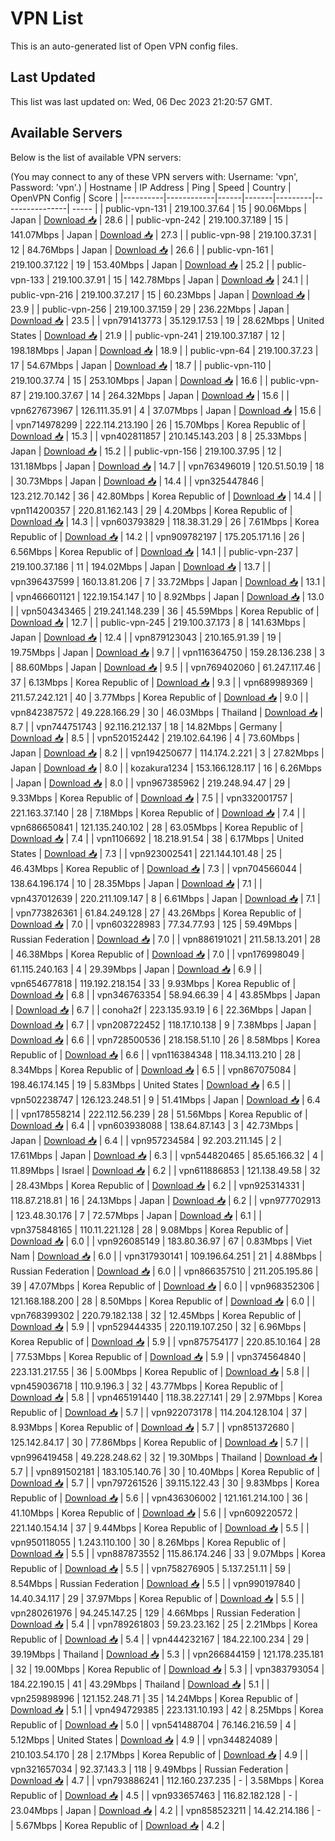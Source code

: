 # VPN List

This is an auto-generated list of Open VPN config files.

## Last Updated

This list was last updated on: Wed, 06 Dec 2023 21:20:57 GMT.

## Available Servers

Below is the list of available VPN servers:

(You may connect to any of these VPN servers with: Username: 'vpn', Password: 'vpn'.)
| Hostname | IP Address | Ping | Speed | Country | OpenVPN Config | Score |
|----------|------------|------|-------|---------|----------------| ----- |
| public-vpn-131 | 219.100.37.64 | 15 | 90.06Mbps | Japan | [Download 📥](./configs/server_0_JP.ovpn) | 28.6 |
| public-vpn-242 | 219.100.37.189 | 15 | 141.07Mbps | Japan | [Download 📥](./configs/server_1_JP.ovpn) | 27.3 |
| public-vpn-98 | 219.100.37.31 | 12 | 84.76Mbps | Japan | [Download 📥](./configs/server_2_JP.ovpn) | 26.6 |
| public-vpn-161 | 219.100.37.122 | 19 | 153.40Mbps | Japan | [Download 📥](./configs/server_3_JP.ovpn) | 25.2 |
| public-vpn-133 | 219.100.37.91 | 15 | 142.78Mbps | Japan | [Download 📥](./configs/server_4_JP.ovpn) | 24.1 |
| public-vpn-216 | 219.100.37.217 | 15 | 60.23Mbps | Japan | [Download 📥](./configs/server_5_JP.ovpn) | 23.9 |
| public-vpn-256 | 219.100.37.159 | 29 | 236.22Mbps | Japan | [Download 📥](./configs/server_6_JP.ovpn) | 23.5 |
| vpn791413773 | 35.129.17.53 | 19 | 28.62Mbps | United States | [Download 📥](./configs/server_7_US.ovpn) | 21.9 |
| public-vpn-241 | 219.100.37.187 | 12 | 198.18Mbps | Japan | [Download 📥](./configs/server_8_JP.ovpn) | 18.9 |
| public-vpn-64 | 219.100.37.23 | 17 | 54.67Mbps | Japan | [Download 📥](./configs/server_9_JP.ovpn) | 18.7 |
| public-vpn-110 | 219.100.37.74 | 15 | 253.10Mbps | Japan | [Download 📥](./configs/server_10_JP.ovpn) | 16.6 |
| public-vpn-87 | 219.100.37.67 | 14 | 264.32Mbps | Japan | [Download 📥](./configs/server_11_JP.ovpn) | 15.6 |
| vpn627673967 | 126.111.35.91 | 4 | 37.07Mbps | Japan | [Download 📥](./configs/server_12_JP.ovpn) | 15.6 |
| vpn714978299 | 222.114.213.190 | 26 | 15.70Mbps | Korea Republic of | [Download 📥](./configs/server_13_KR.ovpn) | 15.3 |
| vpn402811857 | 210.145.143.203 | 8 | 25.33Mbps | Japan | [Download 📥](./configs/server_14_JP.ovpn) | 15.2 |
| public-vpn-156 | 219.100.37.95 | 12 | 131.18Mbps | Japan | [Download 📥](./configs/server_15_JP.ovpn) | 14.7 |
| vpn763496019 | 120.51.50.19 | 18 | 30.73Mbps | Japan | [Download 📥](./configs/server_16_JP.ovpn) | 14.4 |
| vpn325447846 | 123.212.70.142 | 36 | 42.80Mbps | Korea Republic of | [Download 📥](./configs/server_17_KR.ovpn) | 14.4 |
| vpn114200357 | 220.81.162.143 | 29 | 4.20Mbps | Korea Republic of | [Download 📥](./configs/server_18_KR.ovpn) | 14.3 |
| vpn603793829 | 118.38.31.29 | 26 | 7.61Mbps | Korea Republic of | [Download 📥](./configs/server_19_KR.ovpn) | 14.2 |
| vpn909782197 | 175.205.171.16 | 26 | 6.56Mbps | Korea Republic of | [Download 📥](./configs/server_20_KR.ovpn) | 14.1 |
| public-vpn-237 | 219.100.37.186 | 11 | 194.02Mbps | Japan | [Download 📥](./configs/server_21_JP.ovpn) | 13.7 |
| vpn396437599 | 160.13.81.206 | 7 | 33.72Mbps | Japan | [Download 📥](./configs/server_22_JP.ovpn) | 13.1 |
| vpn466601121 | 122.19.154.147 | 10 | 8.92Mbps | Japan | [Download 📥](./configs/server_23_JP.ovpn) | 13.0 |
| vpn504343465 | 219.241.148.239 | 36 | 45.59Mbps | Korea Republic of | [Download 📥](./configs/server_24_KR.ovpn) | 12.7 |
| public-vpn-245 | 219.100.37.173 | 8 | 141.63Mbps | Japan | [Download 📥](./configs/server_25_JP.ovpn) | 12.4 |
| vpn879123043 | 210.165.91.39 | 19 | 19.75Mbps | Japan | [Download 📥](./configs/server_26_JP.ovpn) | 9.7 |
| vpn116364750 | 159.28.136.238 | 3 | 88.60Mbps | Japan | [Download 📥](./configs/server_27_JP.ovpn) | 9.5 |
| vpn769402060 | 61.247.117.46 | 37 | 6.13Mbps | Korea Republic of | [Download 📥](./configs/server_28_KR.ovpn) | 9.3 |
| vpn689989369 | 211.57.242.121 | 40 | 3.77Mbps | Korea Republic of | [Download 📥](./configs/server_29_KR.ovpn) | 9.0 |
| vpn842387572 | 49.228.166.29 | 30 | 46.03Mbps | Thailand | [Download 📥](./configs/server_30_TH.ovpn) | 8.7 |
| vpn744751743 | 92.116.212.137 | 18 | 14.82Mbps | Germany | [Download 📥](./configs/server_31_DE.ovpn) | 8.5 |
| vpn520152442 | 219.102.64.196 | 4 | 73.60Mbps | Japan | [Download 📥](./configs/server_32_JP.ovpn) | 8.2 |
| vpn194250677 | 114.174.2.221 | 3 | 27.82Mbps | Japan | [Download 📥](./configs/server_33_JP.ovpn) | 8.0 |
| kozakura1234 | 153.166.128.117 | 16 | 6.26Mbps | Japan | [Download 📥](./configs/server_34_JP.ovpn) | 8.0 |
| vpn967385962 | 219.248.94.47 | 29 | 9.33Mbps | Korea Republic of | [Download 📥](./configs/server_35_KR.ovpn) | 7.5 |
| vpn332001757 | 221.163.37.140 | 28 | 7.18Mbps | Korea Republic of | [Download 📥](./configs/server_36_KR.ovpn) | 7.4 |
| vpn686650841 | 121.135.240.102 | 28 | 63.05Mbps | Korea Republic of | [Download 📥](./configs/server_37_KR.ovpn) | 7.4 |
| vpn1106692 | 18.218.91.54 | 38 | 6.17Mbps | United States | [Download 📥](./configs/server_38_US.ovpn) | 7.3 |
| vpn923002541 | 221.144.101.48 | 25 | 46.43Mbps | Korea Republic of | [Download 📥](./configs/server_39_KR.ovpn) | 7.3 |
| vpn704566044 | 138.64.196.174 | 10 | 28.35Mbps | Japan | [Download 📥](./configs/server_40_JP.ovpn) | 7.1 |
| vpn437012639 | 220.211.109.147 | 8 | 6.61Mbps | Japan | [Download 📥](./configs/server_41_JP.ovpn) | 7.1 |
| vpn773826361 | 61.84.249.128 | 27 | 43.26Mbps | Korea Republic of | [Download 📥](./configs/server_42_KR.ovpn) | 7.0 |
| vpn603228983 | 77.34.77.93 | 125 | 59.49Mbps | Russian Federation | [Download 📥](./configs/server_43_RU.ovpn) | 7.0 |
| vpn886191021 | 211.58.13.201 | 28 | 46.38Mbps | Korea Republic of | [Download 📥](./configs/server_44_KR.ovpn) | 7.0 |
| vpn176998049 | 61.115.240.163 | 4 | 29.39Mbps | Japan | [Download 📥](./configs/server_45_JP.ovpn) | 6.9 |
| vpn654677818 | 119.192.218.154 | 33 | 9.93Mbps | Korea Republic of | [Download 📥](./configs/server_46_KR.ovpn) | 6.8 |
| vpn346763354 | 58.94.66.39 | 4 | 43.85Mbps | Japan | [Download 📥](./configs/server_47_JP.ovpn) | 6.7 |
| conoha2f | 223.135.93.19 | 6 | 22.36Mbps | Japan | [Download 📥](./configs/server_48_JP.ovpn) | 6.7 |
| vpn208722452 | 118.17.10.138 | 9 | 7.38Mbps | Japan | [Download 📥](./configs/server_49_JP.ovpn) | 6.6 |
| vpn728500536 | 218.158.51.10 | 26 | 8.58Mbps | Korea Republic of | [Download 📥](./configs/server_50_KR.ovpn) | 6.6 |
| vpn116384348 | 118.34.113.210 | 28 | 8.34Mbps | Korea Republic of | [Download 📥](./configs/server_51_KR.ovpn) | 6.5 |
| vpn867075084 | 198.46.174.145 | 19 | 5.83Mbps | United States | [Download 📥](./configs/server_52_US.ovpn) | 6.5 |
| vpn502238747 | 126.123.248.51 | 9 | 51.41Mbps | Japan | [Download 📥](./configs/server_53_JP.ovpn) | 6.4 |
| vpn178558214 | 222.112.56.239 | 28 | 51.56Mbps | Korea Republic of | [Download 📥](./configs/server_54_KR.ovpn) | 6.4 |
| vpn603938088 | 138.64.87.143 | 3 | 42.73Mbps | Japan | [Download 📥](./configs/server_55_JP.ovpn) | 6.4 |
| vpn957234584 | 92.203.211.145 | 2 | 17.61Mbps | Japan | [Download 📥](./configs/server_56_JP.ovpn) | 6.3 |
| vpn544820465 | 85.65.166.32 | 4 | 11.89Mbps | Israel | [Download 📥](./configs/server_57_IL.ovpn) | 6.2 |
| vpn611886853 | 121.138.49.58 | 32 | 28.43Mbps | Korea Republic of | [Download 📥](./configs/server_58_KR.ovpn) | 6.2 |
| vpn925314331 | 118.87.218.81 | 16 | 24.13Mbps | Japan | [Download 📥](./configs/server_59_JP.ovpn) | 6.2 |
| vpn977702913 | 123.48.30.176 | 7 | 72.57Mbps | Japan | [Download 📥](./configs/server_60_JP.ovpn) | 6.1 |
| vpn375848165 | 110.11.221.128 | 28 | 9.08Mbps | Korea Republic of | [Download 📥](./configs/server_61_KR.ovpn) | 6.0 |
| vpn926085149 | 183.80.36.97 | 67 | 0.83Mbps | Viet Nam | [Download 📥](./configs/server_62_VN.ovpn) | 6.0 |
| vpn317930141 | 109.196.64.251 | 21 | 4.88Mbps | Russian Federation | [Download 📥](./configs/server_63_RU.ovpn) | 6.0 |
| vpn866357510 | 211.205.195.86 | 39 | 47.07Mbps | Korea Republic of | [Download 📥](./configs/server_64_KR.ovpn) | 6.0 |
| vpn968352306 | 121.168.188.200 | 28 | 8.50Mbps | Korea Republic of | [Download 📥](./configs/server_65_KR.ovpn) | 6.0 |
| vpn768399302 | 220.79.182.138 | 32 | 12.45Mbps | Korea Republic of | [Download 📥](./configs/server_66_KR.ovpn) | 5.9 |
| vpn529444335 | 220.119.107.250 | 32 | 6.96Mbps | Korea Republic of | [Download 📥](./configs/server_67_KR.ovpn) | 5.9 |
| vpn875754177 | 220.85.10.164 | 28 | 77.53Mbps | Korea Republic of | [Download 📥](./configs/server_68_KR.ovpn) | 5.9 |
| vpn374564840 | 223.131.217.55 | 36 | 5.00Mbps | Korea Republic of | [Download 📥](./configs/server_69_KR.ovpn) | 5.8 |
| vpn459036718 | 110.9.196.3 | 32 | 43.77Mbps | Korea Republic of | [Download 📥](./configs/server_70_KR.ovpn) | 5.8 |
| vpn465191440 | 118.38.227.141 | 29 | 2.97Mbps | Korea Republic of | [Download 📥](./configs/server_71_KR.ovpn) | 5.7 |
| vpn922073178 | 114.204.128.104 | 37 | 8.93Mbps | Korea Republic of | [Download 📥](./configs/server_72_KR.ovpn) | 5.7 |
| vpn851372680 | 125.142.84.17 | 30 | 77.86Mbps | Korea Republic of | [Download 📥](./configs/server_73_KR.ovpn) | 5.7 |
| vpn996419458 | 49.228.248.62 | 32 | 19.30Mbps | Thailand | [Download 📥](./configs/server_74_TH.ovpn) | 5.7 |
| vpn891502181 | 183.105.140.76 | 30 | 10.40Mbps | Korea Republic of | [Download 📥](./configs/server_75_KR.ovpn) | 5.7 |
| vpn797261526 | 39.115.122.43 | 30 | 9.83Mbps | Korea Republic of | [Download 📥](./configs/server_76_KR.ovpn) | 5.6 |
| vpn436306002 | 121.161.214.100 | 36 | 41.10Mbps | Korea Republic of | [Download 📥](./configs/server_77_KR.ovpn) | 5.6 |
| vpn609220572 | 221.140.154.14 | 37 | 9.44Mbps | Korea Republic of | [Download 📥](./configs/server_78_KR.ovpn) | 5.5 |
| vpn950118055 | 1.243.110.100 | 30 | 8.26Mbps | Korea Republic of | [Download 📥](./configs/server_79_KR.ovpn) | 5.5 |
| vpn887873552 | 115.86.174.246 | 33 | 9.07Mbps | Korea Republic of | [Download 📥](./configs/server_80_KR.ovpn) | 5.5 |
| vpn758276905 | 5.137.251.11 | 59 | 8.54Mbps | Russian Federation | [Download 📥](./configs/server_81_RU.ovpn) | 5.5 |
| vpn990197840 | 14.40.34.117 | 29 | 37.97Mbps | Korea Republic of | [Download 📥](./configs/server_82_KR.ovpn) | 5.5 |
| vpn280261976 | 94.245.147.25 | 129 | 4.66Mbps | Russian Federation | [Download 📥](./configs/server_83_RU.ovpn) | 5.4 |
| vpn789261803 | 59.23.23.162 | 25 | 2.21Mbps | Korea Republic of | [Download 📥](./configs/server_84_KR.ovpn) | 5.4 |
| vpn444232167 | 184.22.100.234 | 29 | 39.19Mbps | Thailand | [Download 📥](./configs/server_85_TH.ovpn) | 5.3 |
| vpn266844159 | 121.178.235.181 | 32 | 19.00Mbps | Korea Republic of | [Download 📥](./configs/server_86_KR.ovpn) | 5.3 |
| vpn383793054 | 184.22.190.15 | 41 | 43.29Mbps | Thailand | [Download 📥](./configs/server_87_TH.ovpn) | 5.1 |
| vpn259898996 | 121.152.248.71 | 35 | 14.24Mbps | Korea Republic of | [Download 📥](./configs/server_88_KR.ovpn) | 5.1 |
| vpn494729385 | 223.131.10.193 | 42 | 8.25Mbps | Korea Republic of | [Download 📥](./configs/server_89_KR.ovpn) | 5.0 |
| vpn541488704 | 76.146.216.59 | 4 | 5.12Mbps | United States | [Download 📥](./configs/server_90_US.ovpn) | 4.9 |
| vpn344824089 | 210.103.54.170 | 28 | 2.17Mbps | Korea Republic of | [Download 📥](./configs/server_91_KR.ovpn) | 4.9 |
| vpn321657034 | 92.37.143.3 | 118 | 9.49Mbps | Russian Federation | [Download 📥](./configs/server_92_RU.ovpn) | 4.7 |
| vpn793886241 | 112.160.237.235 | - | 3.58Mbps | Korea Republic of | [Download 📥](./configs/server_93_KR.ovpn) | 4.5 |
| vpn933657463 | 116.82.182.128 | - | 23.04Mbps | Japan | [Download 📥](./configs/server_94_JP.ovpn) | 4.2 |
| vpn858523211 | 14.42.214.186 | - | 5.67Mbps | Korea Republic of | [Download 📥](./configs/server_95_KR.ovpn) | 4.2 |
